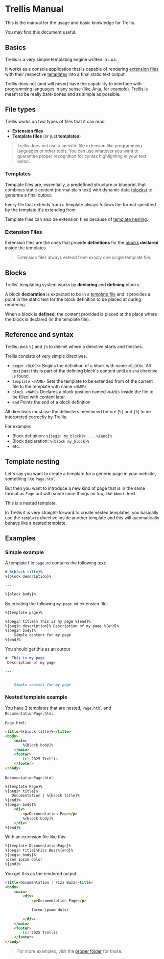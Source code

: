 # Trellis Manual
This is the manual for the usage and basic knowledge for Trellis.

You may find this document useful.

## Basics
Trellis is a very simple templating engine written in Lua.

It works as a console application that is capable of rendering
[extension files](#extension-files) with their respective
[templates](#templates) into a final static text output.

Trellis does not (and will never) have the capability to interface
with programming languages in any sense (like [Jinja](https://jinja.palletsprojects.com/en/stable/), for example).
Trellis is meant to be really bare-bones and as simple as possible.

## File types
Trellis works on two types of files that it can read:
- **Extension files**
- **Template files** (or just **templates**)

> Trellis does not use a specific file extension like programming languages
> or other tools. You can use whatever you want to guarantee proper recognition
> for syntax highlighting in your text editor.

### Templates
Template files are, essentially, a predefined structure or blueprint that combines
static content (normal plain text) with dynamic data ([blocks](#blocks)) to generate a
final output.

Every file that extends from a template always follows the format specified by
the template it's extending from.

Template files can also be extension files because of [template nesting](#template-nesting).

### Extension Files
Extension files are the ones that provide **definitions** for the [blocks](#blocks)
**declared** inside the templates.

> Extension files always extend from exacly one single template file.

## Blocks
Trellis' templating system works by **declaring** and **defining** blocks.

A block **declaration** is expected to be in a [template file](#templates) and
it provides a point in the static text for the block definition to be placed at
during rendering.

When a block is **defined**, the content provided is placed at the place where
the block is declared (in the template file).

## Reference and syntax
Trellis uses `%{` and `}%` to delimit where a directive starts and finishes.

Trellis consists of very simple directives.

- `begin <BLOCK>`
    Begins the definition of a block with name `<BLOCK>`. All text past this is part
    of the defining block's content until an `end` directive is found.
- `template <NAME>`
    Sets the template to be extended from of the current file to
    the template with name `<NAME>`
- `block <NAME>`
    Declares a block position named `<NAME>` inside the file to be
    filled with content later.
- `end`
    Points the end of a block definition

All directives must use the delimiters mentioned before (`%{` and `}%`) to
be interpreted correctly by Trellis.

For example:
- Block definition: `%{begin my_block}% ... %{end}%`
- Block declaration: `%{block my_block}%`
- etc.

## Template nesting
Let's say you want to create a template for a generic page in your website,
something like `Page.html`.

But then you want to introduce a new kind of page that is in the same format
as `Page` but with some more things on top, like `About.html`.

This is a nested template.

In Trellis it is very straight-forward to create nested templates, you basically
use the `template` directive inside another template and this will automatically
behave like a nested template.

## Examples
### Simple example
A template file `page.md` contains the following text:
```md
# %{block title}%
%{block description}%

---

%{block body}%
```

By creating the following `my_page.md` extension file:
```md
%{template page}%

%{begin title}% This is my page %{end}%
%{begin description}% Description of my page %{end}%
%{begin body}%
    Simple content for my page    
%{end}%
```

You should get this as an output
```md
#  This is my page 
 Description of my page 

---


    Simple content for my page    

```

### Nested template example
You have 2 templates that are nested, `Page.html` and `DocumentationPage.html`.

`Page.html`:
```html
<title>%{block title}%</title>
<body>
    <main>
        %{block body}%
    </main>
    <footer>
        (c) 2025 Trellis
    </footer>
</body>
```

`DocumentationPage.html`:
```html
%{template Page}%
%{begin title}%
   Documentation | %{block title}%
%{end}%
%{begin body}%
    <div>
        <p>Documentation Page</p>
        %{block body}%
    </div>
%{end}%
```

With an extension file like this:
```html
%{template DocumentationPage}%
%{begin title}%Fizz Buzz%{end}%
%{begin body}%
lorem ipsum dolor
%{end}%
```

You get this as the rendered output:
```html
<title>Documentation | Fizz Buzz</title>
<body>
    <main>
        <div>
            <p>Documentation Page</p>
            
            lorem ipsum dolor
            
        </div>
    </main>
    <footer>
        (c) 2025 Trellis
    </footer>
</body>
```

> For more examples, visit the [proper folder](./examples/) for those.
